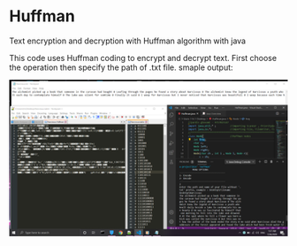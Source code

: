 # Huffman
Text encryption and decryption with Huffman algorithm with java

This code uses Huffman coding to encrypt and decrypt text. First choose the operation then specify the path of .txt file. smaple output:

![alt](https://github.com/pard1s/Huffman/blob/main/sample%20output.png)

